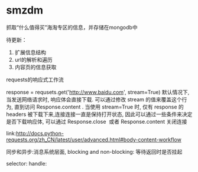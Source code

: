 # smzdm
抓取“什么值得买”海淘专区的信息，并存储在mongodb中

待更新：
  1. 扩展信息结构
  2. url的解析和遍历
  3. 内容页的信息获取

requests的响应式工作流

response = requsets.get('http://www.baidu.com', stream=True)
默认情况下,当发送网络请求时, 响应体会直接下载. 可以通过修改 stream 的值来覆盖这个行为, 直到访问 Response.content .
当使用 stream=True 时, 仅有 response 的 headers 被下载下来,连接连接一直是保持打开状态, 因此可以通过一些条件来决定是否下载响应体,
可以通过 Response.close  或者  Response.content 关闭连接

link:http://docs.python-requests.org/zh_CN/latest/user/advanced.html#body-content-workflow


同步和异步:消息系统层面,
blocking and non-blocking: 等待返回时是否挂起

selector:
handle: 
